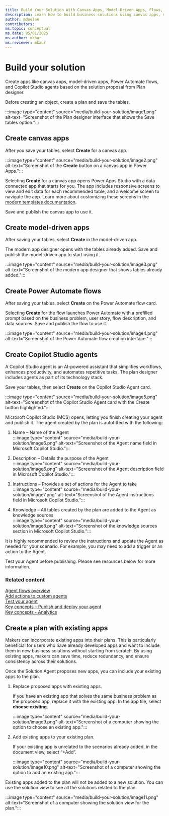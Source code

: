 ```yaml
---  
title: Build Your Solution With Canvas Apps, Model-Driven Apps, Flows, and Agents  
description: Learn how to build business solutions using canvas apps, model-driven apps, Power Automate flows, and Copilot Studio agents. Incorporate existing apps into your plans for efficiency and consistency.  
author: mduelae  
contributors:  
ms.topic: conceptual  
ms.date: 05/01/2025  
ms.author: mkaur  
ms.reviewer: mkaur  
---  
```


# Build your solution

Create apps like canvas apps, model-driven apps, Power Automate flows, and Copilot Studio agents based on the solution proposal from Plan designer.

Before creating an object, create a plan and save the tables.

:::image type="content" source="media/build-your-solution/image1.png" alt-text="Screenshot of the Plan designer interface that shows the Save tables option.":::  



## Create canvas apps

After you save your tables, select **Create** for a canvas app.

:::image type="content" source="media/build-your-solution/image2.png" alt-text="Screenshot of the **Create** button on a canvas app in Power Apps.":::

Selecting **Create** for a canvas app opens Power Apps Studio with a data-connected app that starts for you. The app includes responsive screens to view and edit data for each recommended table, and a welcome screen to navigate the app. Learn more about customizing these screens in the [modern templates documentation](/power-apps/maker/canvas-apps/add-screen-context-variables#welcome-screen).

Save and publish the canvas app to use it.

## Create model-driven apps

After saving your tables, select **Create** in the model-driven app.

The modern app designer opens with the tables already added. Save and publish the model-driven app to start using it.

:::image type="content" source="media/build-your-solution/image3.png" alt-text="Screenshot of the modern app designer that shows tables already added.":::

## Create Power Automate flows

After saving your tables, select **Create** on the Power Automate flow card.

Selecting **Create** for the flow launches Power Automate with a prefilled prompt based on the business problem, user story, flow description, and data sources. Save and publish the flow to use it.

:::image type="content" source="media/build-your-solution/image4.png" alt-text="Screenshot of the Power Automate flow creation interface.":::

## Create Copilot Studio agents

A Copilot Studio agent is an AI-powered assistant that simplifies workflows, enhances productivity, and automates repetitive tasks. The plan designer includes agents as part of its technology stack.

Save your tables, then select **Create** on the Copilot Studio Agent card.

:::image type="content" source="media/build-your-solution/image5.png" alt-text="Screenshot of the Copilot Studio Agent card with the Create button highlighted.":::

Microsoft Copilot Studio (MCS) opens, letting you finish creating your agent and publish it. The agent created by the plan is autofitted with the following:

1. Name – Name of the Agent  
   :::image type="content" source="media/build-your-solution/image6.png" alt-text="Screenshot of the Agent name field in Microsoft Copilot Studio.":::

1. Description – Details the purpose of the Agent  
   :::image type="content" source="media/build-your-solution/image6.png" alt-text="Screenshot of the Agent description field in Microsoft Copilot Studio.":::

1. Instructions – Provides a set of actions for the Agent to take  
   :::image type="content" source="media/build-your-solution/image7.png" alt-text="Screenshot of the Agent instructions field in Microsoft Copilot Studio.":::

1. Knowledge – All tables created by the plan are added to the Agent as knowledge sources  
   :::image type="content" source="media/build-your-solution/image8.png" alt-text="Screenshot of the knowledge sources section in Microsoft Copilot Studio.":::

It is highly recommended to review the instructions and update the Agent as needed for your scenario. For example, you may need to add a trigger or an action to the Agent.

Test your Agent before publishing. Please see resources below for more information.

### Related content

[Agent flows overview](/microsoft-copilot-studio/flows-overview)  
[Add actions to custom agents](/microsoft-copilot-studio/advanced-plugin-actions)  
[Test your agent](/microsoft-copilot-studio/authoring-test-bot?tabs=webApp)  
[Key concepts – Publish and deploy your agent](/microsoft-copilot-studio/publication-fundamentals-publish-channels)  
[Key concepts - Analytics](/microsoft-copilot-studio/analytics-overview)  

## Create a plan with existing apps

Makers can incorporate existing apps into their plans. This is particularly beneficial for users who have already developed apps and want to include them in new business solutions without starting from scratch. By using existing apps, makers can save time, reduce redundancy, and ensure consistency across their solutions.

Once the Solution Agent proposes new apps, you can include your existing apps to the plan.

1. Replace proposed apps with existing apps.

   If you have an existing app that solves the same business problem as the proposed app, replace it with the existing app. In the app tile, select **choose existing**.

   :::image type="content" source="media/build-your-solution/image9.png" alt-text="Screenshot of a computer showing the option to choose an existing app.":::

2. Add existing apps to your existing plan.

   If your existing app is unrelated to the scenarios already added, in the document view, select “+Add”.

   :::image type="content" source="media/build-your-solution/image10.png" alt-text="Screenshot of a computer showing the option to add an existing app.":::

Existing apps added to the plan will not be added to a new solution. You can use the solution view to see all the solutions related to the plan.

:::image type="content" source="media/build-your-solution/image11.png" alt-text="Screenshot of a computer showing the solution view for the plan.":::
